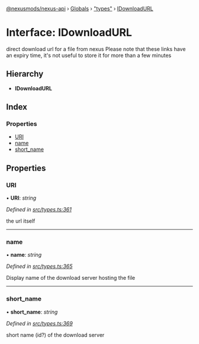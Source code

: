[@nexusmods/nexus-api](../README.md) › [Globals](../globals.md) › ["types"](../modules/_types_.md) › [IDownloadURL](_types_.idownloadurl.md)

# Interface: IDownloadURL

direct download url for a file from nexus
Please note that these links have an expiry time, it's not
useful to store it for more than a few minutes

## Hierarchy

* **IDownloadURL**

## Index

### Properties

* [URI](_types_.idownloadurl.md#uri)
* [name](_types_.idownloadurl.md#name)
* [short_name](_types_.idownloadurl.md#short_name)

## Properties

###  URI

• **URI**: *string*

*Defined in [src/types.ts:361](https://github.com/Nexus-Mods/node-nexus-api/blob/af3f187/src/types.ts#L361)*

the url itself

___

###  name

• **name**: *string*

*Defined in [src/types.ts:365](https://github.com/Nexus-Mods/node-nexus-api/blob/af3f187/src/types.ts#L365)*

Display name of the download server hosting the file

___

###  short_name

• **short_name**: *string*

*Defined in [src/types.ts:369](https://github.com/Nexus-Mods/node-nexus-api/blob/af3f187/src/types.ts#L369)*

short name (id?) of the download server
